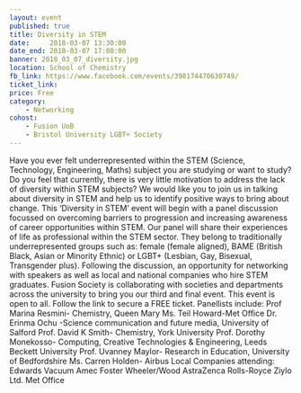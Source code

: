 ```yaml
---
layout: event
published: true
title: Diversity in STEM
date:     2018-03-07 13:30:00
date_end: 2018-03-07 17:00:00
banner: 2018_03_07_diversity.jpg
location: School of Chemistry
fb_link: https://www.facebook.com/events/398174470630749/
ticket_link:
price: Free
category:
    - Networking
cohost:
    - Fusion UoB
    - Bristol University LGBT+ Society
---
```


Have you ever felt underrepresented within the STEM (Science, Technology, Engineering, Maths) subject you are studying or want to study? Do you feel that currently, there is very little motivation to address the lack of diversity within STEM subjects?
We would like you to join us in talking about diversity in STEM and help us to identify positive ways to bring about change.
This ‘Diversity in STEM’ event will begin with a panel discussion focussed on overcoming barriers to progression and increasing awareness of career opportunities within STEM. Our panel will share their experiences of life as professional within the STEM sector. They belong to traditionally underrepresented groups such as: female (female aligned), BAME (British Black, Asian or Minority Ethnic) or LGBT+ (Lesbian, Gay, Bisexual, Transgender plus).
Following the discussion, an opportunity for networking with speakers as well as local and national companies who hire STEM graduates.
Fusion Society is collaborating with societies and departments across the university to bring you our third and final event. This event is open to all. Follow the link to secure a FREE ticket.
Panellists include:
Prof Marina Resmini- Chemistry, Queen Mary
Ms. Teil Howard-Met Office
Dr. Erinma Ochu -Science communication and future media, University of Salford
Prof. David K Smith- Chemistry, York University
Prof. Dorothy Monekosso- Computing, Creative Technologies & Engineering, Leeds Beckett University
Prof. Uvanney Maylor- Research in Education, University of Bedfordshire
Ms. Carren Holden- Airbus
Local Companies attending:
Edwards Vacuum
Amec Foster Wheeler/Wood
AstraZenca
Rolls-Royce
Ziylo Ltd.
Met Office
